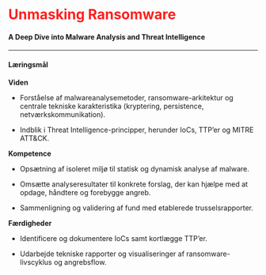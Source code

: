 # <span style="color: #ff201e">Unmasking Ransomware</span>
#### A Deep Dive into Malware Analysis and Threat Intelligence

---

#### Læringsmål

**Viden**

- Forståelse af malwareanalysemetoder, ransomware-arkitektur og centrale tekniske karakteristika (kryptering, persistence, netværkskommunikation).

- Indblik i Threat Intelligence-principper, herunder IoCs, TTP’er og MITRE ATT&CK.

**Kompetence**

- Opsætning af isoleret miljø til statisk og dynamisk analyse af malware.

- Omsætte analyseresultater til konkrete forslag, der kan hjælpe med at opdage, håndtere og forebygge angreb.

- Sammenligning og validering af fund med etablerede trusselsrapporter.

**Færdigheder**

- Identificere og dokumentere IoCs samt kortlægge TTP’er.

- Udarbejde tekniske rapporter og visualiseringer af ransomware-livscyklus og angrebsflow.